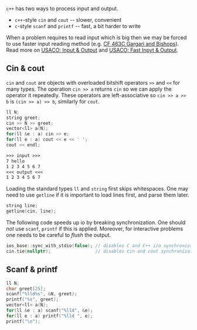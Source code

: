 
`c++` has two ways to process input and output.

* `c++`-style `cin` and `cout` -- slower, convenient
* `c`-style `scanf` and `printf` -- fast, a bit harder to write

When a problem requires to read input which is big then we may be forced to use faster input reading method (e.g. [CF 463C Gargari and Bishops](https://codeforces.com/problemset/problem/463/C)).
Read more on [USACO: Input & Output](https://usaco.guide/general/input-output) and [USACO: Fast Inpyt & Output](https://usaco.guide/general/fast-io).

## Cin & cout

`cin` and `cout` are objects with overloaded bitshift operators `>>` and `<<` for many types.
The operation `cin >> a` returns `cin` so we can apply the operator it repeatedly.
These operators are left-associative so `cin >> a >> b` is `(cin >> a) >> b`, similarly for `cout`.

<div class="multicols">
<div class="col50">

```cpp
ll N;
string greet;
cin >> N >> greet;
vector<ll> a(N);
for(ll &e : a) cin >> e;
for(ll e : a) cout << e << ' ';
cout << endl;
```

</div>
<div class="col50">

```txt
>>> input >>>
7 hello
1 2 3 4 5 6 7
<<< output <<<
1 2 3 4 5 6 7 
```

</div>
</div>

Loading the standard types `ll` and `string` first skips whitespaces.
One may need to use `getline` if it is important to load lines first, and parse them later.

```cpp
string line;
getline(cin, line);
```

The following code speeds up io by breaking synchronization.
One should *not* use `scanf`, `printf` if this is applied.
Moreover, for interactive problems one needs to be careful to *flush* the output.

```cpp
ios_base::sync_with_stdio(false); // disables C and C++ i/o synchronization
cin.tie(nullptr);                 // disables cin and cout synchronization
```

## Scanf & printf

```cpp
ll N;
char greet[25];
scanf("%lld%s", &N, greet);
printf("%s", greet);
vector<ll> a(N);
for(ll &e : a) scanf("%lld", &e);
for(ll e : a) printf("%lld ", e);
printf("\n");
```
